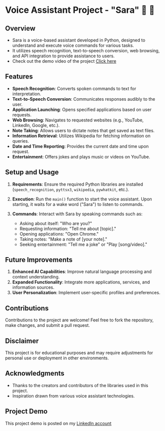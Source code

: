 # Voice Assistant Project - "Sara"  🤖 👩

## Overview
* Sara is a voice-based assistant developed in Python, designed to understand and execute voice commands for various tasks.
* It utilizes speech recognition, text-to-speech conversion, web browsing, and API integration to provide assistance to users.
* Check out the demo video of the project [Click here](https://www.linkedin.com/feed/update/urn:li:activity:7135995069353918464/)

## Features
- **Speech Recognition**: Converts spoken commands to text for interpretation.
- **Text-to-Speech Conversion**: Communicates responses audibly to the user.
- **Application Launching**: Opens specified applications based on user requests.
- **Web Browsing**: Navigates to requested websites (e.g., YouTube, LinkedIn, Google, etc.).
- **Note Taking**: Allows users to dictate notes that get saved as text files.
- **Information Retrieval**: Utilizes Wikipedia for fetching information on queries.
- **Date and Time Reporting**: Provides the current date and time upon request.
- **Entertainment**: Offers jokes and plays music or videos on YouTube.

## Setup and Usage
1. **Requirements**: Ensure the required Python libraries are installed (`speech_recognition`, `pyttsx3`, `wikipedia`, `pywhatkit`, etc.).
   
2. **Execution**: Run the `main()` function to start the voice assistant. Upon starting, it waits for a wake word ("Sara") to listen to commands.

3. **Commands**: Interact with Sara by speaking commands such as:
   - Asking about itself: "Who are you?"
   - Requesting information: "Tell me about [topic]."
   - Opening applications: "Open Chrome."
   - Taking notes: "Make a note of [your note]."
   - Seeking entertainment: "Tell me a joke" or "Play [song/video]."

## Future Improvements
1. **Enhanced AI Capabilities**: Improve natural language processing and context understanding.
2. **Expanded Functionality**: Integrate more applications, services, and information sources.
3. **User Personalization**: Implement user-specific profiles and preferences.

## Contributions
Contributions to the project are welcome! Feel free to fork the repository, make changes, and submit a pull request.

## Disclaimer
This project is for educational purposes and may require adjustments for personal use or deployment in other environments.

## Acknowledgments
- Thanks to the creators and contributors of the libraries used in this project.
- Inspiration drawn from various voice assistant technologies.

## Project Demo
This project demo is posted on my [LinkedIn account](https://www.linkedin.com/feed/update/urn:li:activity:7135995069353918464/)
